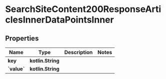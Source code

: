 
# SearchSiteContent200ResponseArticlesInnerDataPointsInner

## Properties
| Name | Type | Description | Notes |
| ------------ | ------------- | ------------- | ------------- |
| **key** | **kotlin.String** |  |  |
| **&#x60;value&#x60;** | **kotlin.String** |  |  |



